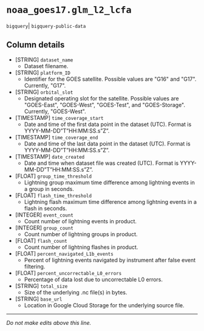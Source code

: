 # `noaa_goes17.glm_l2_lcfa`
`bigquery`| `bigquery-public-data`

## Column details
* [STRING]    `dataset_name`
  - Dataset filename.
* [STRING]    `platform_ID`
  - Identifier for the GOES satellite. Possible values are "G16" and "G17". Currently, "G17".
* [STRING]    `orbital_slot`
  - Designated operating slot for the satellite. Possible values are "GOES-East", "GOES-West", "GOES-Test", and "GOES-Storage". Currently, "GOES-West".
* [TIMESTAMP] `time_coverage_start`
  - Date and time of the first data point in the dataset (UTC). Format is YYYY-MM-DD”T”HH:MM:SS.s”Z”.
* [TIMESTAMP] `time_coverage_end`
  - Date and time of the last data point in the dataset (UTC). Format is YYYY-MM-DD”T”HH:MM:SS.s”Z”.
* [TIMESTAMP] `date_created`
  - Date and time when dataset file was created (UTC). Format is YYYY-MM-DD”T”HH:MM:SS.s”Z”.
* [FLOAT]     `group_time_threshold`
  - Lightning group maximum time difference among lightning events in a group in seconds.
* [FLOAT]     `flash_time_threshold`
  - Lightning flash maximum time difference among lightning events in a flash in seconds.
* [INTEGER]   `event_count`
  - Count number of lightning events in product.
* [INTEGER]   `group_count`
  - Count number of lightning groups in product.
* [FLOAT]     `flash_count`
  - Count number of lightning flashes in product.
* [FLOAT]     `percent_navigated_L1b_events`
  - Percent of lightning events navigated by instrument after false event filtering.
* [FLOAT]     `percent_uncorrectable_L0_errors`
  - Percentage of data lost due to uncorrectable L0 errors.
* [STRING]    `total_size`
  - Size of the underlying .nc file(s) in bytes.
* [STRING]    `base_url`
  - Location in Google Cloud Storage for the underlying source file.

-------------------------------------------------------------------------------
*Do not make edits above this line.*
